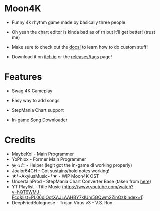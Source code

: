 # Moon4K

* Funny 4k rhythm game made by basically three people

* Oh yeah the chart editor is kinda bad as of rn but it'll get better! (trust me)

* Make sure to check out the [docs!](https://github.com/Celestial-Studioz/Moon4K/tree/main/docs) to learn how to do custom stuff!

* Download it on [itch.io](https://yophlox.itch.io/moon4k) or the [releases/tags](https://github.com/yophlox/Moon4K/tags) page!

# Features

* Swag 4K Gameplay

* Easy way to add songs

* StepMania Chart support

* In-game Song Downloader

# Credits

* MaybeKoi - Main Programmer
* YoPhlox - Former Main Programmer
* 失った - Helper (legit got the in-game dl working properly)
* Joalor64GH - Got sustains/hold notes working!
* ★†~AxylusMusic~†★ - WIP Moon4K OST 
* UncertainProd - StepMania Chart Converter Base (taken from [here](https://github.com/UncertainProd/SMToPsychFNF-Web))
* YT Playlist - Title Music (https://www.youtube.com/watch?v=hQT6WMJ-Fco&list=PL06diOotXAJLAAHBY7kIUm5GQwm2ZinOz&index=1)
* DeepFriedBolognese - Trojan Virus v3 - V.S. Ron
